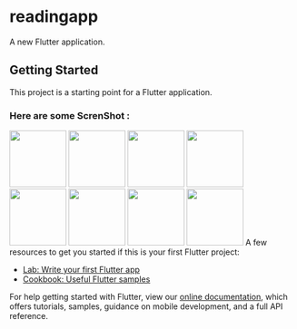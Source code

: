 # readingapp

A new Flutter application.

## Getting Started

This project is a starting point for a Flutter application.

### Here are some ScrenShot :

<img src="https://user-images.githubusercontent.com/56965382/80820453-82be1d80-8bf4-11ea-94f0-5788c691a8e0.jpg" width="100">
<img src="https://user-images.githubusercontent.com/56965382/80820687-ff50fc00-8bf4-11ea-8600-efe18c8dc392.jpg" width="100">
<img src="https://user-images.githubusercontent.com/56965382/80820932-71c1dc00-8bf5-11ea-8de7-13cf4633ea81.jpg" width="100">
<img src="https://user-images.githubusercontent.com/56965382/80820934-74bccc80-8bf5-11ea-98fc-bd3666c8340f.jpg" width="100">
<img src="https://user-images.githubusercontent.com/56965382/80820944-78505380-8bf5-11ea-82ad-cfd49bcda3a9.jpg" width="100">
<img src="https://user-images.githubusercontent.com/56965382/80820951-7ab2ad80-8bf5-11ea-8fad-43667dee6650.jpg" width="100">
<img src="https://user-images.githubusercontent.com/56965382/80820958-7dad9e00-8bf5-11ea-831f-e2baa887162c.jpg" width="100">
<img src="https://user-images.githubusercontent.com/56965382/80824611-6e7e1e80-8bfc-11ea-80b6-f4c4522c4f9a.jpg" width="100">
A few resources to get you started if this is your first Flutter project:

- [Lab: Write your first Flutter app](https://flutter.dev/docs/get-started/codelab)
- [Cookbook: Useful Flutter samples](https://flutter.dev/docs/cookbook)

For help getting started with Flutter, view our
[online documentation](https://flutter.dev/docs), which offers tutorials,
samples, guidance on mobile development, and a full API reference.
